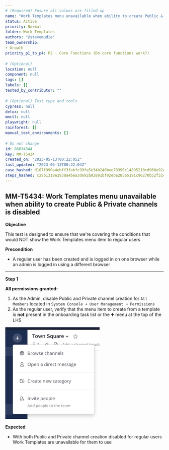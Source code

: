 ```yaml
---
# (Required) Ensure all values are filled up
name: "Work Templates menu unavailable when ability to create Public & Private channels is disabled"
status: Active
priority: Normal
folder: Work Templates
authors: "@stevemudie"
team_ownership: 
- Growth
priority_p1_to_p4: P2 - Core Functions (Do core functions work?)

# (Optional)
location: null
component: null
tags: []
labels: []
tested_by_contributor: ""

# (Optional) Test type and tools
cypress: null
detox: null
mmctl: null
playwright: null
rainforest: []
manual_test_environments: []

# Do not change
id: 86634344
key: MM-T5434
created_on: "2023-05-13T00:22:05Z"
last_updated: "2023-05-13T00:22:04Z"
case_hashed: d107f990a4ebff3fabfc99fa5e34b240bee70390c14895210cd960e92eae0345d8c4105f2f3b631c0cc3d0465eacd3ab
steps_hashed: c29b1318e2938a4bea3d692b92891bf92eba28565191c90270b52f32c27df3f2dc1fa5bafa27bf07a4a71093fad047b2
---
```


<!-- (Auto-generated) Based on frontmatter's "key" and "name" -->

## MM-T5434: Work Templates menu unavailable when ability to create Public & Private channels is disabled

**Objective**

This test is designed to ensure that we're covering the conditions that would NOT show the Work Templates menu item to regular users

**Precondition**

- A regular user has been created and is logged in on one browser while an admin is logged in using a different browser

---

**Step 1**

**All permissions granted:**

1. As the Admin, disable Public and Private channel creation for `All Members` located in `System Console ➜ User Management ➜ Permissions`
2. As the regular user, verify that the menu item to create from a template is **not** present in the onboarding task list or the ➕ menu at the top of the LHS

![](https://raw.githubusercontent.com/mattermost/mattermost-test-management/main/data/asset/work_templates_not_present.png)

**Expected**

- With both Public and Private channel creation disabled for regular users Work Templates are unavailable for them to use
